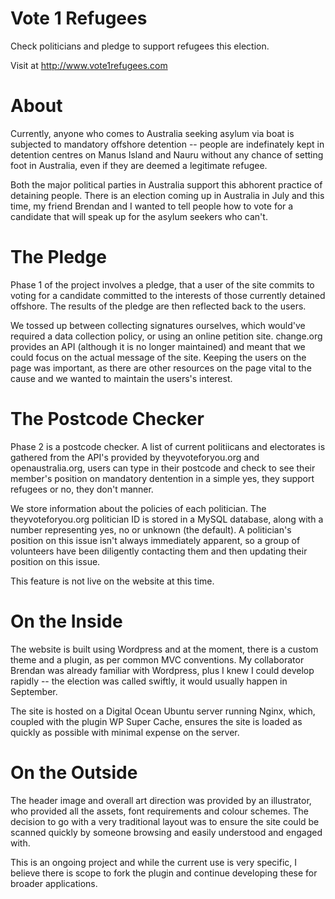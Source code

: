 # Vote 1 Refugees
Check politicians and pledge to support refugees this election.

Visit at http://www.vote1refugees.com

# About
Currently, anyone who comes to Australia seeking asylum via boat is subjected to mandatory offshore detention -- people are indefinately kept in detention centres on Manus Island and Nauru without any chance of setting foot in Australia, even if they are deemed a legitimate refugee.

Both the major political parties in Australia support this abhorent practice of detaining people. There is an election coming up in Australia in July and this time, my friend Brendan and I wanted to tell people how to vote for a candidate that will speak up for the asylum seekers who can't.

# The Pledge
Phase 1 of the project involves a pledge, that a user of the site commits to voting for a candidate committed to the interests of those currently detained offshore. The results of the pledge are then reflected back to the users.

We tossed up between collecting signatures ourselves, which would've required a data collection policy, or using an online petition site. change.org provides an API (although it is no longer maintained) and meant that we could focus on the actual message of the site. Keeping the users on the page was important, as there are other resources on the page vital to the cause and we wanted to maintain the users's interest.

# The Postcode Checker
Phase 2 is a postcode checker. A list of current politiicans and electorates is gathered from the API's provided by theyvoteforyou.org and openaustralia.org, users can type in their postcode and check to see their member's position on mandatory dentention in a simple yes, they support refugees or no, they don't manner.

We store information about the policies of each politician. The theyvoteforyou.org politician ID is stored in a MySQL database, along with a number representing yes, no or unknown (the default). A politician's position on this issue isn't always immediately apparent, so a group of volunteers have been diligently contacting them and then updating their position on this issue.

This feature is not live on the website at this time.

# On the Inside
The website is built using Wordpress and at the moment, there is a custom theme and a plugin, as per common MVC conventions. My collaborator Brendan was already familiar with Wordpress, plus I knew I could develop rapidly -- the election was called swiftly, it would usually happen in September.

The site is hosted on a Digital Ocean Ubuntu server running Nginx, which, coupled with the plugin WP Super Cache, ensures the site is loaded as quickly as possible with minimal expense on the server.

# On the Outside
The header image and overall art direction was provided by an illustrator, who provided all the assets, font requirements and colour schemes. The decision to go with a very traditional layout was to ensure the site could be scanned quickly by someone browsing and easily understood and engaged with.

This is an ongoing project and while the current use is very specific, I believe there is scope to fork the plugin and continue developing these for broader applications.
